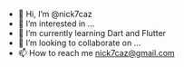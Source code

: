 - 👋 Hi, I’m @nick7caz
- 👀 I’m interested in ...
- 🌱 I’m currently learning Dart and Flutter
- 💞️ I’m looking to collaborate on ...
- 📫 How to reach me nick7caz@gmail.com

<!---
nick7caz/nick7caz is a ✨ special ✨ repository because its `README.md` (this file) appears on your GitHub profile.
You can click the Preview link to take a look at your changes.
--->
